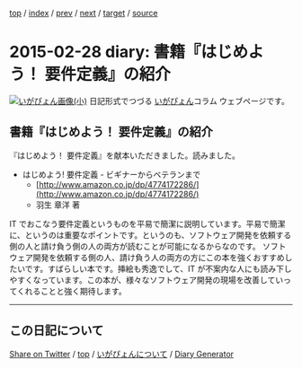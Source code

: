 [top](https://igapyon.github.io/diary/) 
 / [index](https://igapyon.github.io/diary/2015/index.html) 
 / [prev](https://igapyon.github.io/diary/2015/ig150226.html) 
 / [next](https://igapyon.github.io/diary/2015/ig150301.html) 
 / [target](https://igapyon.github.io/diary/2015/ig150228.html) 
 / [source](https://github.com/igapyon/diary/blob/gh-pages/2015/ig150228.html.src.md) 

2015-02-28 diary: 書籍『はじめよう！ 要件定義』の紹介
=====================================================================================================
[![いがぴょん画像(小)](https://igapyon.github.io/diary/images/iga200306s.jpg "いがぴょん")](https://igapyon.github.io/diary/memo/memoigapyon.html) 日記形式でつづる [いがぴょん](https://igapyon.github.io/diary/memo/memoigapyon.html)コラム ウェブページです。

## 書籍『はじめよう！ 要件定義』の紹介

『はじめよう！ 要件定義』を献本いただきました。読みました。

* はじめよう! 要件定義 - ビギナーからベテランまで
  * [http://www.amazon.co.jp/dp/4774172286/](http://www.amazon.co.jp/dp/4774172286/)
  * 羽生 章洋 著

IT でおこなう要件定義というものを平易で簡潔に説明しています。平易で簡潔に、というのは重要なポイントです。というのも、ソフトウェア開発を依頼する側の人と請け負う側の人の両方が読むことが可能になるからなのです。
ソフトウェア開発を依頼する側の人、請け負う人の両方の方にこの本を強くおすすめしたいです。すばらしい本です。挿絵も秀逸でして、IT が不案内な人にも読み下しやすくなっています。この本が、様々なソフトウェア開発の現場を改善していってくれることと強く期待します。



----------------------------------------------------------------------------------------------------

## この日記について

[Share on Twitter](https://twitter.com/intent/tweet?hashtags=igapyon%2Cdiary%2C%E3%81%84%E3%81%8C%E3%81%B4%E3%82%87%E3%82%93&text=%E6%9B%B8%E7%B1%8D%E3%80%8E%E3%81%AF%E3%81%98%E3%82%81%E3%82%88%E3%81%86%EF%BC%81+%E8%A6%81%E4%BB%B6%E5%AE%9A%E7%BE%A9%E3%80%8F%E3%81%AE%E7%B4%B9%E4%BB%8B&url=https%3A%2F%2Figapyon.github.io%2Fdiary%2F2015%2Fig150228.html) / [top](https://igapyon.github.io/diary/) / [いがぴょんについて](https://igapyon.github.io/diary/memo/memoigapyon.html) / [Diary Generator](https://github.com/igapyon/igapyonv3)
